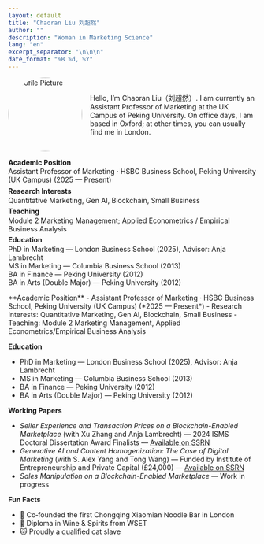 ```yaml
---
layout: default
title: "Chaoran Liu 刘超然"
author: ""
description: "Woman in Marketing Science"
lang: "en"
excerpt_separator: "\n\n\n"
date_format: "%B %d, %Y"
---
```


<div style="display:flex; align-items:center; gap:1rem; margin-bottom:0.5rem;">
  <img src="{{ '/assets/LIUXiaomian2024_Gili_7526.jpg' | relative_url }}" alt="Profile Picture" style="width:150px; border-radius:50%;" />
  <p style="margin:0;">Hello, I’m Chaoran Liu（刘超然）. I am currently an Assistant Professor of Marketing at the UK Campus of Peking University. On office days, I am based in Oxford; at other times, you can usually find me in London.</p>
</div>

<div class="cv-tight">
<style>
.cv-tight dt{font-weight:700;margin:0.15rem 0 0}
.cv-tight dd{margin:0.1rem 0 0.35rem 0}
.cv-tight dd p{margin:0.1rem 0}
</style>


<dl>
<dt>Academic Position</dt>
<dd>Assistant Professor of Marketing · HSBC Business School, Peking University (UK Campus) (2025 — Present)</dd>


<dt>Research Interests</dt>
<dd>Quantitative Marketing, Gen AI, Blockchain, Small Business</dd>


<dt>Teaching</dt>
<dd>Module 2 Marketing Management; Applied Econometrics / Empirical Business Analysis</dd>


<dt>Education</dt>
<dd>
PhD in Marketing — London Business School (2025), Advisor: Anja Lambrecht<br>
MS in Marketing — Columbia Business School (2013)<br>
BA in Finance — Peking University (2012)<br>
BA in Arts (Double Major) — Peking University (2012)
</dd>
</dl>
</div>
**Academic Position**  
- Assistant Professor of Marketing · HSBC Business School, Peking University (UK Campus) (*2025 — Present*)
- Research Interests: Quantitative Marketing, Gen AI, Blockchain, Small Business
- Teaching: Module 2 Marketing Management, Applied Econometrics/Empirical Business Analysis

**Education**  
- PhD in Marketing — London Business School (2025), Advisor: Anja Lambrecht  
- MS in Marketing — Columbia Business School (2013)  
- BA in Finance — Peking University (2012)  
- BA in Arts (Double Major) — Peking University (2012)

**Working Papers**  
- *Seller Experience and Transaction Prices on a Blockchain-Enabled Marketplace* (with Xu Zhang and Anja Lambrecht) — 2024 ISMS Doctoral Dissertation Award Finalists — [Available on SSRN](https://papers.ssrn.com/sol3/papers.cfm?abstract_id=XXXXXXX)  
- *Generative AI and Content Homogenization: The Case of Digital Marketing* (with S. Alex Yang and Tong Wang) — Funded by Institute of Entrepreneurship and Private Capital (£24,000) — [Available on SSRN](https://papers.ssrn.com/sol3/papers.cfm?abstract_id=YYYYYYY)  
- *Sales Manipulation on a Blockchain-Enabled Marketplace* — Work in progress

**Fun Facts**  
- 🎉 Co‑founded the first Chongqing Xiaomian Noodle Bar in London  
- 🍷 Diploma in Wine & Spirits from WSET  
- 🐱 Proudly a qualified cat slave
